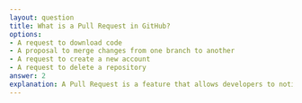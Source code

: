 ```yaml
---
layout: question
title: What is a Pull Request in GitHub?
options:
- A request to download code
- A proposal to merge changes from one branch to another
- A request to create a new account
- A request to delete a repository
answer: 2
explanation: A Pull Request is a feature that allows developers to notify team members about changes they've made to a branch, facilitating code review and discussion before merging changes.
---
```

